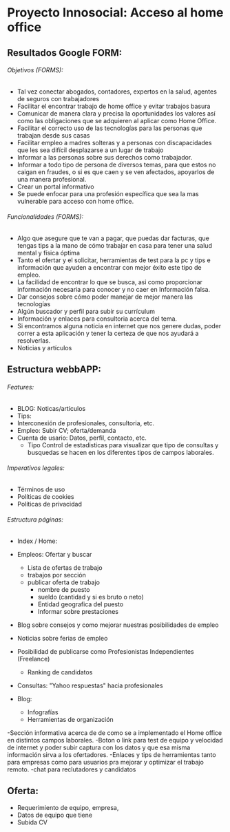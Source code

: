 # Proyecto Innosocial: Acceso al home office
## Resultados Google FORM:
###### Objetivos (FORMS):
- Tal vez conectar abogados, contadores, expertos en la salud, agentes de seguros con trabajadores 
- Facilitar el encontrar trabajo de home office y evitar trabajos basura
- Comunicar de manera clara y precisa la oportunidades los valores así como las obligaciones que se adquieren al aplicar como Home Office.
- Facilitar el correcto uso de las tecnologías para las personas que trabajan desde sus casas 
- Facilitar empleo a madres solteras y a personas con discapacidades que les sea difícil desplazarse a un lugar de trabajo
- Informar a las personas sobre sus derechos como trabajador. 
- Informar a todo tipo de persona de diversos temas, para que estos no caigan en fraudes, o si es que caen y se ven afectados, apoyarlos de una manera profesional.
- Crear un portal informativo
- Se puede enfocar para una profesión específica que sea la mas vulnerable para acceso con home office.

###### Funcionalidades (FORMS):
- Algo que asegure que te van a pagar, que puedas dar facturas, que tengas tips a la mano de cómo trabajar en casa para tener una salud mental y física óptima
- Tanto el ofertar y el solicitar, herramientas de test para la pc y tips e información que ayuden a encontrar con mejor éxito este tipo de empleo.
- La facilidad de encontrar lo que se busca, asi como proporcionar información necesaria para conocer y no caer en Información falsa.
- Dar consejos sobre cómo poder manejar de mejor manera las tecnologías 
- Algún buscador y perfil para subir su currículum 
- Información y enlaces para consultoria acerca del tema. 
- Si encontramos alguna noticia en internet que nos genere dudas, poder correr a esta aplicación y tener la certeza de que nos ayudará a resolverlas.
- Noticias y artículos

## Estructura webbAPP:
###### Features:
- BLOG: Noticas/artículos
- Tips: 
- Interconexión de profesionales, consultoria, etc.
- Empleo: Subir CV; oferta/demanda
- Cuenta de usario: Datos, perfil, contacto, etc.
  - Tipo Control de estadisticas para visualizar que tipo de consultas y busquedas se hacen en los diferentes tipos de campos laborales.
 

###### Imperativos legales:
- Términos de uso
- Políticas de cookies
- Políticas de privacidad

###### Estructura páginas:
- Index / Home:
- Empleos: Ofertar y buscar
  - Lista de ofertas de trabajo
  - trabajos por sección
  - publicar oferta de trabajo
     - nombre de puesto 
     - sueldo (cantidad y si es bruto o neto)
     - Entidad geografica del puesto
     - Informar sobre prestaciones
 
- Blog sobre consejos y como mejorar nuestras posibilidades de empleo
- Noticias sobre ferias de empleo
- Posibilidad de publicarse como Profesionistas Independientes (Freelance)
  - Ranking de candidatos
- Consultas: "Yahoo respuestas" hacia profesionales
 
- Blog:
  - Infografías
  - Herramientas de organización

-Sección informativa acerca de de como se a implementado  el Home office en distintos campos laborales.
-Boton o link  para test de equipo y velocidad de internet y poder subir captura con los datos  y que esa misma información sirva a los ofertadores.
-Enlaces y tips de herramientas tanto para empresas como para  usuarios pra mejorar y optimizar el trabajo remoto.
-chat para  reclutadores y candidatos




## Oferta:
- Requerimiento de equipo, empresa,
- Datos de equipo que tiene
- Subida CV 
